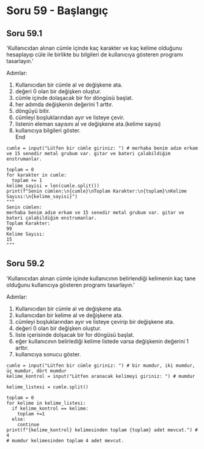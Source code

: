# Soru 59 - Başlangıç

## Soru 59.1

'Kullanıcıdan alınan cümle içinde kaç karakter ve kaç kelime olduğunu hesaplayıp cüle ile birlikte bu bilgileri de kullanıcıya gösteren programı tasarlayın.'


Adımlar:
1. Kullanıcıdan bir cümle al ve değişkene ata.
2. değeri 0 olan bir değişken oluştur.
3. cümle içinde dolaşacak bir for döngüsü başlat.
4. her adımda değişkenin değerini 1 arttır.
5. döngüyü bitir.
6. cümleyi boşluklarından ayır ve listeye çevir.
7. listenin eleman sayısını al ve değişkene ata.(kelime sayısı)
8. kullanıcıya bilgileri göster. <br>
End

```
cumle = input("Lütfen bir cümle giriniz: ") # merhaba benim adım erkam ve 15 senedir metal grubum var. gitar ve bateri çalabildiğim enstrumanlar.

toplam = 0
for karakter in cumle:
  toplam += 1
kelime_sayisi = len(cumle.split())
print(f"Senin cümlen:\n{cumle}\nToplam Karakter:\n{toplam}\nKelime Sayısı:\n{kelime_sayisi}")
"""
Senin cümlen:
merhaba benim adım erkam ve 15 senedir metal grubum var. gitar ve bateri çalabildiğim enstrumanlar.
Toplam Karakter:
99
Kelime Sayısı:
15
"""
```
## Soru 59.2

'Kullanıcıdan alınan cümle içinde kullanıcının belirlendiği kelimenin kaç tane olduğunu kullanıcıya gösteren programı tasarlayın.'

Adımlar:
1. Kullanıcıdan bir cümle al ve değişkene ata.
2. kullanıcıdan bir kelime al ve değişkene ata.
3. cümleyi boşluklarından ayır ve listeye çevirip bir değişkene ata.
4. değeri 0 olan bir değişken oluştur.
5. liste içerisinde dolşacak bir for döngüsü başlat.
6. eğer kullanıcının belirlediği kelime listede varsa değişkenin değerini 1 arttır.
7. kullanıcıya sonucu göster. <br>

```
cumle = input("Lütfen bir cümle giriniz: ") # bir mumdur, iki mumdur, üç mumdur, dört mumdur
kelime_kontrol = input("Lütfen aranacak kelimeyi giriniz: ") # mumdur

kelime_listesi = cumle.split()

toplam = 0
for kelime in kelime_listesi:
  if kelime_kontrol == kelime:
    toplam +=1
  else:
    continue
print(f"{kelime_kontrol} kelimesinden toplam {toplam} adet mevcut.") # 4
# mumdur kelimesinden toplam 4 adet mevcut.
```

